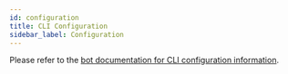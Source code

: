 ```yaml
---
id: configuration
title: CLI Configuration
sidebar_label: Configuration
---
```


Please refer to the  [bot documentation for CLI configuration information](../bot/configuration).
